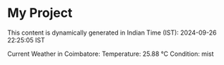 # My Project

This content is dynamically generated in Indian Time (IST): 2024-09-26 22:25:05 IST


Current Weather in Coimbatore:
Temperature: 25.88 °C
Condition: mist
